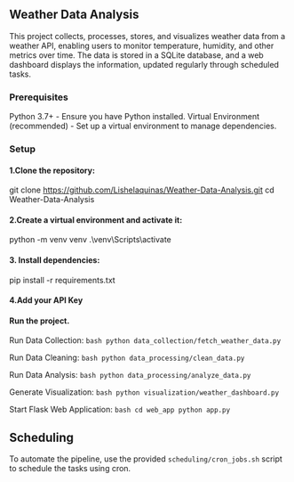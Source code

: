 ## Weather Data Analysis
This project collects, processes, stores, and visualizes weather data from a weather API, enabling users to monitor temperature, humidity, and other metrics over time. The data is stored in a SQLite database, and a web dashboard displays the information, updated regularly through scheduled tasks.

### Prerequisites
Python 3.7+ - Ensure you have Python installed.
Virtual Environment (recommended) - Set up a virtual environment to manage dependencies.

### Setup
#### 1.Clone the repository:

git clone https://github.com/Lishelaquinas/Weather-Data-Analysis.git
cd Weather-Data-Analysis

#### 2.Create a virtual environment and activate it:

python -m venv venv
.\venv\Scripts\activate

#### 3. Install dependencies:

pip install -r requirements.txt

#### 4.Add your API Key

#### Run the project.
Run Data Collection:
    ```bash
    python data_collection/fetch_weather_data.py
    ```

Run Data Cleaning:
    ```bash
    python data_processing/clean_data.py
    ```

Run Data Analysis:
    ```bash
    python data_processing/analyze_data.py
    ```

Generate Visualization:
    ```bash
    python visualization/weather_dashboard.py
    ```

Start Flask Web Application:
    ```bash
    cd web_app
    python app.py
    ```

## Scheduling

To automate the pipeline, use the provided `scheduling/cron_jobs.sh` script to schedule the tasks using cron.
